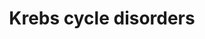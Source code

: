 ---
annotations:
- type: Disease Ontology
  value: mitochondrial encephalomyopathy
- type: Pathway Ontology
  value: citric acid cycle pathway
- type: Disease Ontology
  value: methylmalonic acidemia
- type: Pathway Ontology
  value: fumaric aciduria pathway
authors:
- Richard97
- Egonw
- DeSl
- IreneHemel
- Josienlandman
- MaintBot
- Eweitz
- Finterly
- Fehrhart
communities:
- IEM
- RareDiseases
description: This pathway shows an simplified version of the Krebs cycle (for more
  details see [https://www.wikipathways.org/index.php/Pathway:WP78] ), with 4 genetic
  diseases related to it. For succinyl-CoA synthetase deficiencies, relevant metabolic
  markers are depicted in light green. Patients with a mutation in the SUCLG1 might
  present a severe (fatal) form of mitochondrial encephalomyopathy.  This pathway
  was inspired by Chapter 20 of the book of Blau (ISBN 3642403360 (978-3642403361)).
last-edited: 2021-11-30
organisms:
- Homo sapiens
redirect_from:
- /index.php/Pathway:WP4236
- /instance/WP4236
schema-jsonld:
- '@context': https://schema.org/
  '@id': https://wikipathways.github.io/pathways/WP4236.html
  '@type': Dataset
  creator:
    '@type': Organization
    name: WikiPathways
  description: This pathway shows an simplified version of the Krebs cycle (for more
    details see [https://www.wikipathways.org/index.php/Pathway:WP78] ), with 4 genetic
    diseases related to it. For succinyl-CoA synthetase deficiencies, relevant metabolic
    markers are depicted in light green. Patients with a mutation in the SUCLG1 might
    present a severe (fatal) form of mitochondrial encephalomyopathy.  This pathway
    was inspired by Chapter 20 of the book of Blau (ISBN 3642403360 (978-3642403361)).
  keywords:
  - Methylmalonyl-CoA
  - ESTER (C4DC)
  - ADP
  - (S)-malate
  - Acetyl-CoA
  - E3-subunit
  - pyruvate
  - 3-HYDROXYPROPIONATE
  - 'METHYLMALONIC '
  - Oxaloacetate
  - ATP
  - 'METHYLMALONYL CARNITINE '
  - E2-subunit
  - lactate
  - Succinyl coenzyme A
  - propionyl
  - ACID
  - NDPK
  - GTP
  - GDP-forming(G-SCS)
  - succinate
  - Fumarate
  - SUCLG1
  - FH
  - mtDNA synthesis
  - GDP
  - methylcitrate
  - 2-KGD complex
  - ADP-forming (A-SCS)
  - alpha-ketoglutarate
  - PROPIONYLCARNITINE (C3)
  - SUCCINYL CARNITINE
  - citrate
  - SUCLA2
  - SUCLG2
  - E1-subunit
  license: CC0
  name: Krebs cycle disorders
seo: CreativeWork
title: Krebs cycle disorders
wpid: WP4236
---